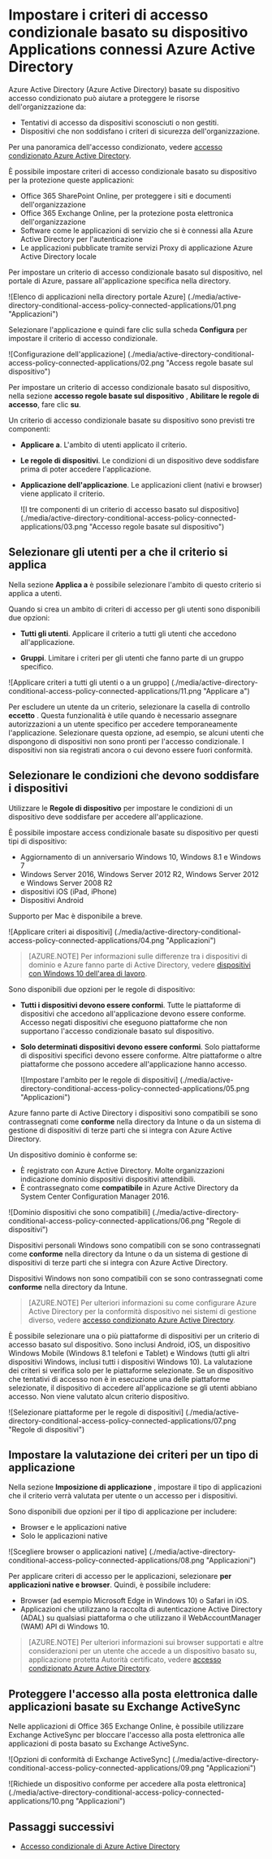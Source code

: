 <properties
    pageTitle="Impostare i criteri di accesso condizionale basato su dispositivo Applications connessi Azure Active Directory | Microsoft Azure"
    description="Impostare i criteri di accesso condizionale basato su dispositivo Applications Azure Active Directory connessi."
    services="active-directory"
    documentationCenter=""
    authors="markusvi"
    manager="femila"
    editor=""/>

<tags
    ms.service="active-directory"
    ms.workload="identity"
    ms.tgt_pltfrm="na"
    ms.devlang="na"
    ms.topic="article"
    ms.date="09/14/2016"
    ms.author="markvi"/>


# <a name="set-device-based-conditional-access-policy-for-azure-active-directory-connected-applications"></a>Impostare i criteri di accesso condizionale basato su dispositivo Applications connessi Azure Active Directory


Azure Active Directory (Azure Active Directory) basate su dispositivo accesso condizionato può aiutare a proteggere le risorse dell'organizzazione da:

- Tentativi di accesso da dispositivi sconosciuti o non gestiti.
- Dispositivi che non soddisfano i criteri di sicurezza dell'organizzazione.

Per una panoramica dell'accesso condizionato, vedere [accesso condizionato Azure Active Directory](active-directory-conditional-access.md).

È possibile impostare criteri di accesso condizionale basato su dispositivo per la protezione queste applicazioni:

- Office 365 SharePoint Online, per proteggere i siti e documenti dell'organizzazione
- Office 365 Exchange Online, per la protezione posta elettronica dell'organizzazione
- Software come le applicazioni di servizio che si è connessi alla Azure Active Directory per l'autenticazione
- Le applicazioni pubblicate tramite servizi Proxy di applicazione Azure Active Directory locale

Per impostare un criterio di accesso condizionale basato sul dispositivo, nel portale di Azure, passare all'applicazione specifica nella directory.


  ![Elenco di applicazioni nella directory portale Azure] (./media/active-directory-conditional-access-policy-connected-applications/01.png "Applicazioni")


Selezionare l'applicazione e quindi fare clic sulla scheda **Configura** per impostare il criterio di accesso condizionale.  


  ![Configurazione dell'applicazione] (./media/active-directory-conditional-access-policy-connected-applications/02.png "Access regole basate sul dispositivo")




Per impostare un criterio di accesso condizionale basato sul dispositivo, nella sezione **accesso regole basate sul dispositivo** , **Abilitare le regole di accesso**, fare clic **su**.

Un criterio di accesso condizionale basate su dispositivo sono previsti tre componenti:

- **Applicare a**. L'ambito di utenti applicato il criterio.

- **Le regole di dispositivi**. Le condizioni di un dispositivo deve soddisfare prima di poter accedere l'applicazione.

- **Applicazione dell'applicazione**. Le applicazioni client (nativi e browser) viene applicato il criterio.

  ![I tre componenti di un criterio di accesso basato sul dispositivo] (./media/active-directory-conditional-access-policy-connected-applications/03.png "Accesso regole basate sul dispositivo")


## <a name="select-the-users-the-policy-applies-to"></a>Selezionare gli utenti per a che il criterio si applica

Nella sezione **Applica a** è possibile selezionare l'ambito di questo criterio si applica a utenti.

Quando si crea un ambito di criteri di accesso per gli utenti sono disponibili due opzioni:

- **Tutti gli utenti**. Applicare il criterio a tutti gli utenti che accedono all'applicazione.

- **Gruppi**. Limitare i criteri per gli utenti che fanno parte di un gruppo specifico.

![Applicare criteri a tutti gli utenti o a un gruppo] (./media/active-directory-conditional-access-policy-connected-applications/11.png "Applicare a")


 Per escludere un utente da un criterio, selezionare la casella di controllo **eccetto** . Questa funzionalità è utile quando è necessario assegnare autorizzazioni a un utente specifico per accedere temporaneamente l'applicazione. Selezionare questa opzione, ad esempio, se alcuni utenti che dispongono di dispositivi non sono pronti per l'accesso condizionale. I dispositivi non sia registrati ancora o cui devono essere fuori conformità.


## <a name="select-the-conditions-that-devices-must-meet"></a>Selezionare le condizioni che devono soddisfare i dispositivi

Utilizzare le **Regole di dispositivo** per impostare le condizioni di un dispositivo deve soddisfare per accedere all'applicazione.

È possibile impostare access condizionale basate su dispositivo per questi tipi di dispositivo:

- Aggiornamento di un anniversario Windows 10, Windows 8.1 e Windows 7
- Windows Server 2016, Windows Server 2012 R2, Windows Server 2012 e Windows Server 2008 R2
- dispositivi iOS (iPad, iPhone)
- Dispositivi Android

Supporto per Mac è disponibile a breve.

  ![Applicare criteri ai dispositivi] (./media/active-directory-conditional-access-policy-connected-applications/04.png "Applicazioni")

 >[AZURE.NOTE] Per informazioni sulle differenze tra i dispositivi di dominio e Azure fanno parte di Active Directory, vedere [dispositivi con Windows 10 dell'area di lavoro](active-directory-azureadjoin-windows10-devices.md).

Sono disponibili due opzioni per le regole di dispositivo:

- **Tutti i dispositivi devono essere conformi**. Tutte le piattaforme di dispositivi che accedono all'applicazione devono essere conforme. Accesso negati dispositivi che eseguono piattaforme che non supportano l'accesso condizionale basato sul dispositivo.

- **Solo determinati dispositivi devono essere conformi**. Solo piattaforme di dispositivi specifici devono essere conforme. Altre piattaforme o altre piattaforme che possono accedere all'applicazione hanno accesso.

  ![Impostare l'ambito per le regole di dispositivi] (./media/active-directory-conditional-access-policy-connected-applications/05.png "Applicazioni")

Azure fanno parte di Active Directory i dispositivi sono compatibili se sono contrassegnati come **conforme** nella directory da Intune o da un sistema di gestione di dispositivi di terze parti che si integra con Azure Active Directory.

Un dispositivo dominio è conforme se:

- È registrato con Azure Active Directory. Molte organizzazioni indicazione dominio dispositivi dispositivi attendibili.
- È contrassegnato come **compatibile** in Azure Active Directory da System Center Configuration Manager 2016.

 ![Dominio dispositivi che sono compatibili] (./media/active-directory-conditional-access-policy-connected-applications/06.png "Regole di dispositivi")

Dispositivi personali Windows sono compatibili con se sono contrassegnati come **conforme** nella directory da Intune o da un sistema di gestione di dispositivi di terze parti che si integra con Azure Active Directory.

Dispositivi Windows non sono compatibili con se sono contrassegnati come **conforme** nella directory da Intune.

 >[AZURE.NOTE] Per ulteriori informazioni su come configurare Azure Active Directory per la conformità dispositivo nei sistemi di gestione diverso, vedere [accesso condizionato Azure Active Directory](active-directory-conditional-access.md).


È possibile selezionare una o più piattaforme di dispositivi per un criterio di accesso basato sul dispositivo. Sono inclusi Android, iOS, un dispositivo Windows Mobile (Windows 8.1 telefoni e Tablet) e Windows (tutti gli altri dispositivi Windows, inclusi tutti i dispositivi Windows 10).
La valutazione dei criteri si verifica solo per le piattaforme selezionate. Se un dispositivo che tentativi di accesso non è in esecuzione una delle piattaforme selezionate, il dispositivo di accedere all'applicazione se gli utenti abbiano accesso. Non viene valutato alcun criterio dispositivo.

![Selezionare piattaforme per le regole di dispositivi] (./media/active-directory-conditional-access-policy-connected-applications/07.png "Regole di dispositivi")


## <a name="set-policy-evaluation-for-a-type-of-application"></a>Impostare la valutazione dei criteri per un tipo di applicazione

Nella sezione **Imposizione di applicazione** , impostare il tipo di applicazioni che il criterio verrà valutata per utente o un accesso per i dispositivi.

Sono disponibili due opzioni per il tipo di applicazione per includere:

- Browser e le applicazioni native
- Solo le applicazioni native

![Scegliere browser o applicazioni native] (./media/active-directory-conditional-access-policy-connected-applications/08.png "Applicazioni")

Per applicare criteri di accesso per le applicazioni, selezionare **per applicazioni native e browser**. Quindi, è possibile includere:

- Browser (ad esempio Microsoft Edge in Windows 10) o Safari in iOS.
- Applicazioni che utilizzano la raccolta di autenticazione Active Directory (ADAL) su qualsiasi piattaforma o che utilizzano il WebAccountManager (WAM) API di Windows 10.

>[AZURE.NOTE] Per ulteriori informazioni sui browser supportati e altre considerazioni per un utente che accede a un dispositivo basato su, applicazione protetta Autorità certificato, vedere [accesso condizionato Azure Active Directory](active-directory-conditional-access.md).

## <a name="help-protect-email-access-from-exchange-activesync-based-applications"></a>Proteggere l'accesso alla posta elettronica dalle applicazioni basate su Exchange ActiveSync

Nelle applicazioni di Office 365 Exchange Online, è possibile utilizzare Exchange ActiveSync per bloccare l'accesso alla posta elettronica alle applicazioni di posta basato su Exchange ActiveSync.

![Opzioni di conformità di Exchange ActiveSync] (./media/active-directory-conditional-access-policy-connected-applications/09.png "Applicazioni")

![Richiede un dispositivo conforme per accedere alla posta elettronica] (./media/active-directory-conditional-access-policy-connected-applications/10.png "Applicazioni")


## <a name="next-steps"></a>Passaggi successivi

- [Accesso condizionale di Azure Active Directory](active-directory-conditional-access.md)
